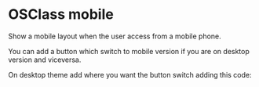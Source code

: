 OSClass mobile
==============

Show a mobile layout when the user access from a mobile phone.

You can add a button which switch to mobile version if you are on desktop version and viceversa.

On desktop theme add where you want the button switch adding this code:
 <p> <?php show_switch(); ?> </p>
